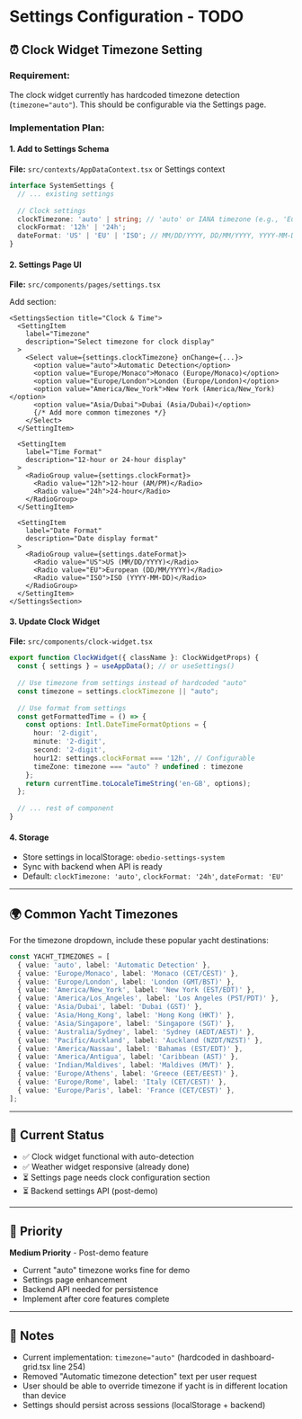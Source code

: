 # Settings Configuration - TODO

## ⏰ Clock Widget Timezone Setting

### Requirement:
The clock widget currently has hardcoded timezone detection (`timezone="auto"`). This should be configurable via the Settings page.

### Implementation Plan:

#### 1. Add to Settings Schema
**File:** `src/contexts/AppDataContext.tsx` or Settings context

```typescript
interface SystemSettings {
  // ... existing settings
  
  // Clock settings
  clockTimezone: 'auto' | string; // 'auto' or IANA timezone (e.g., 'Europe/Monaco')
  clockFormat: '12h' | '24h';
  dateFormat: 'US' | 'EU' | 'ISO'; // MM/DD/YYYY, DD/MM/YYYY, YYYY-MM-DD
}
```

#### 2. Settings Page UI
**File:** `src/components/pages/settings.tsx`

Add section:
```tsx
<SettingsSection title="Clock & Time">
  <SettingItem
    label="Timezone"
    description="Select timezone for clock display"
  >
    <Select value={settings.clockTimezone} onChange={...}>
      <option value="auto">Automatic Detection</option>
      <option value="Europe/Monaco">Monaco (Europe/Monaco)</option>
      <option value="Europe/London">London (Europe/London)</option>
      <option value="America/New_York">New York (America/New_York)</option>
      <option value="Asia/Dubai">Dubai (Asia/Dubai)</option>
      {/* Add more common timezones */}
    </Select>
  </SettingItem>
  
  <SettingItem
    label="Time Format"
    description="12-hour or 24-hour display"
  >
    <RadioGroup value={settings.clockFormat}>
      <Radio value="12h">12-hour (AM/PM)</Radio>
      <Radio value="24h">24-hour</Radio>
    </RadioGroup>
  </SettingItem>
  
  <SettingItem
    label="Date Format"
    description="Date display format"
  >
    <RadioGroup value={settings.dateFormat}>
      <Radio value="US">US (MM/DD/YYYY)</Radio>
      <Radio value="EU">European (DD/MM/YYYY)</Radio>
      <Radio value="ISO">ISO (YYYY-MM-DD)</Radio>
    </RadioGroup>
  </SettingItem>
</SettingsSection>
```

#### 3. Update Clock Widget
**File:** `src/components/clock-widget.tsx`

```typescript
export function ClockWidget({ className }: ClockWidgetProps) {
  const { settings } = useAppData(); // or useSettings()
  
  // Use timezone from settings instead of hardcoded "auto"
  const timezone = settings.clockTimezone || "auto";
  
  // Use format from settings
  const getFormattedTime = () => {
    const options: Intl.DateTimeFormatOptions = {
      hour: '2-digit',
      minute: '2-digit',
      second: '2-digit',
      hour12: settings.clockFormat === '12h', // Configurable
      timeZone: timezone === "auto" ? undefined : timezone
    };
    return currentTime.toLocaleTimeString('en-GB', options);
  };
  
  // ... rest of component
}
```

#### 4. Storage
- Store settings in localStorage: `obedio-settings-system`
- Sync with backend when API is ready
- Default: `clockTimezone: 'auto'`, `clockFormat: '24h'`, `dateFormat: 'EU'`

---

## 🌍 Common Yacht Timezones

For the timezone dropdown, include these popular yacht destinations:

```typescript
const YACHT_TIMEZONES = [
  { value: 'auto', label: 'Automatic Detection' },
  { value: 'Europe/Monaco', label: 'Monaco (CET/CEST)' },
  { value: 'Europe/London', label: 'London (GMT/BST)' },
  { value: 'America/New_York', label: 'New York (EST/EDT)' },
  { value: 'America/Los_Angeles', label: 'Los Angeles (PST/PDT)' },
  { value: 'Asia/Dubai', label: 'Dubai (GST)' },
  { value: 'Asia/Hong_Kong', label: 'Hong Kong (HKT)' },
  { value: 'Asia/Singapore', label: 'Singapore (SGT)' },
  { value: 'Australia/Sydney', label: 'Sydney (AEDT/AEST)' },
  { value: 'Pacific/Auckland', label: 'Auckland (NZDT/NZST)' },
  { value: 'America/Nassau', label: 'Bahamas (EST/EDT)' },
  { value: 'America/Antigua', label: 'Caribbean (AST)' },
  { value: 'Indian/Maldives', label: 'Maldives (MVT)' },
  { value: 'Europe/Athens', label: 'Greece (EET/EEST)' },
  { value: 'Europe/Rome', label: 'Italy (CET/CEST)' },
  { value: 'Europe/Paris', label: 'France (CET/CEST)' },
];
```

---

## 📍 Current Status

- ✅ Clock widget functional with auto-detection
- ✅ Weather widget responsive (already done)
- ⏳ Settings page needs clock configuration section
- ⏳ Backend settings API (post-demo)

---

## 🎯 Priority

**Medium Priority** - Post-demo feature
- Current "auto" timezone works fine for demo
- Settings page enhancement
- Backend API needed for persistence
- Implement after core features complete

---

## 📝 Notes

- Current implementation: `timezone="auto"` (hardcoded in dashboard-grid.tsx line 254)
- Removed "Automatic timezone detection" text per user request
- User should be able to override timezone if yacht is in different location than device
- Settings should persist across sessions (localStorage + backend)

